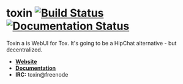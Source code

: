 # toxin [![Build Status](https://travis-ci.org/ReAzem/toxin.svg?branch=master)](https://travis-ci.org/ReAzem/toxin) [![Documentation Status](https://readthedocs.org/projects/toxin/badge/?version=latest)](https://readthedocs.org/projects/toxin/?badge=latest)

Toxin a is WebUI for Tox. It's going to be a HipChat alternative - but decentralized.

- [**Website**](http://toxin.io)
- [**Documentation**](https://toxin.readthedocs.org)
- **IRC:** toxin@freenode
